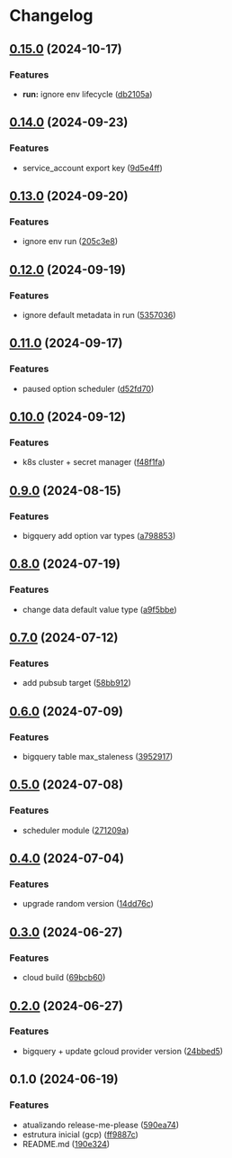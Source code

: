 # Changelog

## [0.15.0](https://github.com/rm-farma/terraform-modules/compare/v0.14.0...v0.15.0) (2024-10-17)


### Features

* **run:** ignore env lifecycle ([db2105a](https://github.com/rm-farma/terraform-modules/commit/db2105ad962d3b6298c1b45dbe00f454b2634bfe))

## [0.14.0](https://github.com/rm-farma/terraform-modules/compare/v0.13.0...v0.14.0) (2024-09-23)


### Features

* service_account export key ([9d5e4ff](https://github.com/rm-farma/terraform-modules/commit/9d5e4fff9c9a646ad78b6b7c4ee18692a6503acc))

## [0.13.0](https://github.com/rm-farma/terraform-modules/compare/v0.12.0...v0.13.0) (2024-09-20)


### Features

* ignore env run ([205c3e8](https://github.com/rm-farma/terraform-modules/commit/205c3e81f426142c70d99844032764b0f3289b65))

## [0.12.0](https://github.com/rm-farma/terraform-modules/compare/v0.11.0...v0.12.0) (2024-09-19)


### Features

* ignore default metadata in run ([5357036](https://github.com/rm-farma/terraform-modules/commit/5357036c2d1b45580a50da77a3aac7e8fba85c70))

## [0.11.0](https://github.com/rm-farma/terraform-modules/compare/v0.10.0...v0.11.0) (2024-09-17)


### Features

* paused option scheduler ([d52fd70](https://github.com/rm-farma/terraform-modules/commit/d52fd7069974e41145e67e689db2ad19932f4377))

## [0.10.0](https://github.com/rm-farma/terraform-modules/compare/v0.9.0...v0.10.0) (2024-09-12)


### Features

* k8s cluster + secret manager ([f48f1fa](https://github.com/rm-farma/terraform-modules/commit/f48f1fa289d6372879e83c4974b5112aa0796b3b))

## [0.9.0](https://github.com/rm-farma/terraform-modules/compare/v0.8.0...v0.9.0) (2024-08-15)


### Features

* bigquery add option var types ([a798853](https://github.com/rm-farma/terraform-modules/commit/a798853f2adbd4544f11e269605db3d91039c07e))

## [0.8.0](https://github.com/rm-farma/terraform-modules/compare/v0.7.0...v0.8.0) (2024-07-19)


### Features

* change data default value type ([a9f5bbe](https://github.com/rm-farma/terraform-modules/commit/a9f5bbea8e1caf2074f2784cba4afb3e7fc8b39a))

## [0.7.0](https://github.com/rm-farma/terraform-modules/compare/v0.6.0...v0.7.0) (2024-07-12)


### Features

* add pubsub target ([58bb912](https://github.com/rm-farma/terraform-modules/commit/58bb91201bcab67f8ec35c164418cf15c5824c50))

## [0.6.0](https://github.com/rm-farma/terraform-modules/compare/v0.5.0...v0.6.0) (2024-07-09)


### Features

* bigquery table max_staleness ([3952917](https://github.com/rm-farma/terraform-modules/commit/395291790bfd4c133fb59d29a578ade4e3d5d8e4))

## [0.5.0](https://github.com/rm-farma/terraform-modules/compare/v0.4.0...v0.5.0) (2024-07-08)


### Features

* scheduler module ([271209a](https://github.com/rm-farma/terraform-modules/commit/271209a587e6ba72f69acd6402b6eb584140a24b))

## [0.4.0](https://github.com/rm-farma/terraform-modules/compare/v0.3.0...v0.4.0) (2024-07-04)


### Features

* upgrade random version ([14dd76c](https://github.com/rm-farma/terraform-modules/commit/14dd76cbb471410ce12f56ceed993407d8587f5a))

## [0.3.0](https://github.com/rm-farma/terraform-modules/compare/v0.2.0...v0.3.0) (2024-06-27)


### Features

* cloud build ([69bcb60](https://github.com/rm-farma/terraform-modules/commit/69bcb60e3a61e896339da4c8bc3c508ea49d942b))

## [0.2.0](https://github.com/rm-farma/terraform-modules/compare/v0.1.0...v0.2.0) (2024-06-27)


### Features

* bigquery + update gcloud provider version ([24bbed5](https://github.com/rm-farma/terraform-modules/commit/24bbed56cc6a919a8228724e449a0434e66b2b15))

## 0.1.0 (2024-06-19)


### Features

* atualizando release-me-please ([590ea74](https://github.com/rm-farma/terraform-modules/commit/590ea74e9a2fa9e11ec78eb2ad8a354183c3d850))
* estrutura inicial (gcp) ([ff9887c](https://github.com/rm-farma/terraform-modules/commit/ff9887c86f5ba7f9e83408c76e4290cd5233b7a3))
* README.md ([190e324](https://github.com/rm-farma/terraform-modules/commit/190e3246e24906b3ed23d6d392e3155f699b24a1))
